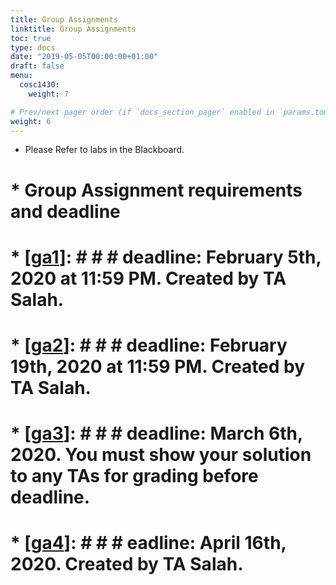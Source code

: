 ```yaml
---
title: Group Assignments
linktitle: Group Assignments
toc: true
type: docs
date: "2019-05-05T00:00:00+01:00"
draft: false
menu:
  cosc1430:
    weight: 7

# Prev/next pager order (if `docs_section_pager` enabled in `params.toml`)
weight: 6
---
```


* Please Refer to labs in the Blackboard.
# *   Group Assignment requirements and deadline
# *   [[ga1](https://drive.google.com/drive/folders/15GUKc6oumiaopDjU0pD4lprFIhCSITH9?usp=sharing)]: # # # deadline: February 5th, 2020 at 11:59 PM. Created by TA Salah.
# *   [[ga2](https://drive.google.com/drive/folders/1O5lFltiPq-Dpbt2nJ3JA7pDwd-rgUDDl?usp=sharing)]: # # # deadline: February 19th, 2020 at 11:59 PM. Created by TA Salah.
# *   [[ga3](https://drive.google.com/drive/folders/1Xu5YkuvNm3JkmNrsSx8SLxxJhFTSX3mG?usp=sharing)]: # # # deadline: March 6th, 2020\. You must show your solution to any TAs for grading before deadline.
# *   [[ga4](https://drive.google.com/drive/folders/1SeNVJaHpB7Pc6WgtcI_KLg3-DHeGn3Nj?usp=sharing)]: # # # eadline: April 16th, 2020\. Created by TA Salah.